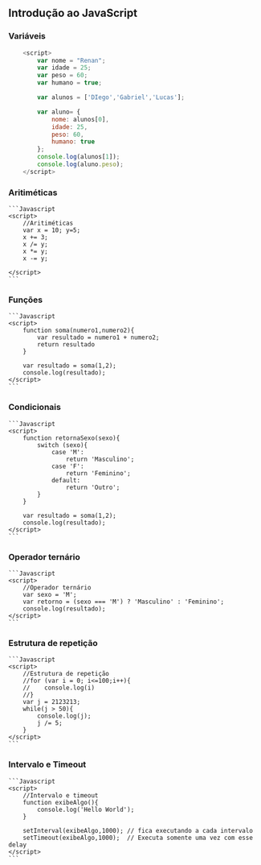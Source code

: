 ## Introdução ao JavaScript

### Variáveis
```javascript
    <script>
        var nome = "Renan";
        var idade = 25;
        var peso = 60;
        var humano = true;

        var alunos = ['DIego','Gabriel','Lucas'];

        var aluno= {
            nome: alunos[0],
            idade: 25,
            peso: 60,
            humano: true
        };
        console.log(alunos[1]);
        console.log(aluno.peso);
    </script>
```

### Aritiméticas
    ```Javascript
    <script>
        //Aritiméticas
        var x = 10; y=5;
        x += 3;
        x /= y;
        x *= y;
        x -= y;

    </script>
    ```
### Funções
    ```Javascript
    <script>
        function soma(numero1,numero2){
            var resultado = numero1 + numero2;
            return resultado
        }

        var resultado = soma(1,2);
        console.log(resultado);
    </script>
    ```
### Condicionais 
    ```Javascript
    <script>
        function retornaSexo(sexo){
            switch (sexo){
                case 'M':
                    return 'Masculino';
                case 'F':
                    return 'Feminino';
                default:
                    return 'Outro';
            }
        }

        var resultado = soma(1,2);
        console.log(resultado);
    </script>
    ```

### Operador ternário
    ```Javascript
    <script>
        //Operador ternário
        var sexo = 'M';
        var retorno = (sexo === 'M') ? 'Masculino' : 'Feminino';
        console.log(resultado);
    </script>
    ```
### Estrutura de repetição
    ```Javascript
    <script>
        //Estrutura de repetição
        //for (var i = 0; i<=100;i++){
        //    console.log(i)
        //}
        var j = 2123213;
        while(j > 50){
            console.log(j);
            j /= 5;
        }
    </script>
    ```
### Intervalo e Timeout
    ```Javascript
    <script>
        //Intervalo e timeout
        function exibeAlgo(){
            console.log('Hello World');
        }

        setInterval(exibeAlgo,1000); // fica executando a cada intervalo
        setTimeout(exibeAlgo,1000);  // Executa somente uma vez com esse delay
    </script>
    ```